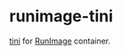 # runimage-tini
[tini](https://github.com/VHSgunzo/tini-static) for [RunImage](https://github.com/VHSgunzo/runimage) container.
